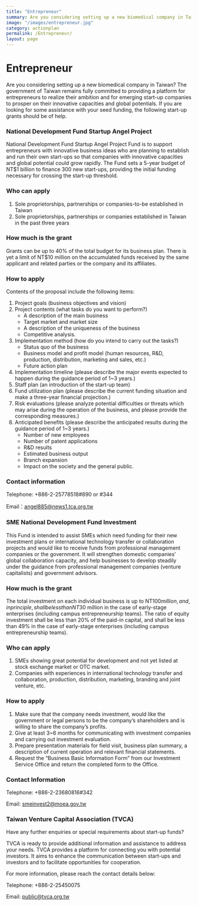 ```yaml
---
title: "Entrepreneur"
summary: Are you considering setting up a new biomedical company in Taiwan? The government of Taiwan remains fully committed to providing a platform for entrepreneurs to realize their ambition and for emerging start-up companies to prosper on their innovative capacities and global potentials. If you are looking for some assistance with your seed funding, the following start-up grants should be of help.
image: "/images/entrepreneur.jpg"
category: actionplan
permalink: /Entrepreneur/
layout: page
---
```


# **Entrepreneur**

Are you considering setting up a new biomedical company in Taiwan? The government of Taiwan remains fully committed to providing a platform for entrepreneurs to realize their ambition and for emerging start-up companies to prosper on their innovative capacities and global potentials. If you are looking for some assistance with your seed funding, the following start-up grants should be of help. 

### National Development Fund Startup Angel Project
National Development Fund Startup Angel Project Fund is to support entrepreneurs with innovative business ideas who are planning to establish and run their own start-ups so that companies with innovative capacities and global potential could grow rapidly.  The Fund sets a 5-year budget of NT$1 billion to finance 300 new start-ups, providing the initial funding necessary for crossing the start-up threshold. 

### Who can apply
1.	Sole proprietorships, partnerships or companies-to-be established in Taiwan
2.	Sole proprietorships, partnerships or companies established in Taiwan in the past three years

### How much is the grant
Grants can be up to 40% of the total budget for its business plan. There is yet a limit of NT$10 million on the accumulated funds received by the same applicant and related parties or the company and its affiliates. 

### How to apply

Contents of the proposal include the following items: 

1.	Project goals (business objectives and vision)
2.	Project contents (what tasks do you want to perform?)
    * A description of the main business
    * Target market and market size
    * A description of the uniqueness of the business
    * Competitive analysis.
3.	Implementation method (how do you intend to carry out the tasks?)
    * Status quo of the  business
    * Business model and profit model (human resources, R&D, production, distribution, marketing and sales, etc.)
    * Future action plan
4.	Implementation timeline (please describe the major events expected to happen during the guidance period of 1~3 years.)
5.	Staff plan (an introduction of the start-up team)
6.	Fund utilization plan (please describe the current funding situation and make a three-year financial projection.)
7.	Risk evaluations (please analyze potential difficulties or threats which may arise during the operation of the business, and please provide the corresponding measures.)
8.	Anticipated benefits (please describe the anticipated results during the guidance period of 1~3 years.)
    * Number of new employees
    * Number of patent applications
    * R&D results
    * Estimated business output
    * Branch expansion
    * Impact on the society and the general public.


### Contact information

Telephone:  +886-2-25778518#890 or #344

Email：angel885@news1.tca.org.tw

### SME National Development Fund Investment
This Fund is intended to assist SMEs which need funding for their new investment plans or international technology transfer or collaboration projects and would like to receive funds from professional management companies or the government. It will strengthen domestic companies’ global collaboration capacity, and help businesses to develop steadily under the guidance from professional management companies (venture capitalists) and government advisors. 

### How much is the grant
The total investment on each individual business is up to NT$100 million, and, in principle, shall be less than NT$30 million in the case of early-stage enterprises (including campus entrepreneurship teams).  The ratio of equity investment shall be less than 20% of the paid-in capital, and shall be less than 49% in the case of early-stage enterprises (including campus entrepreneurship teams).  

### Who can apply
1.	SMEs showing great potential for development and not yet listed at stock exchange market or OTC market.
2.	Companies with experiences in international technology transfer and collaboration, production, distribution, marketing, branding and joint venture, etc. 

### How to apply
1.	Make sure that the company needs investment, would like the government or legal persons to be the company’s shareholders and is willing to share the company’s profits.
2.	Give at least 3~6 months for communicating with investment companies and carrying out investment evaluation.
3.	Prepare presentation materials for field visit, business plan summary, a description of current operation and relevant financial statements.
4.	Request the “Business Basic Information Form” from our Investment Service Office and return the completed form to the Office.


### Contact Information

Telephone: +886-2-23680816#342

Email: smeinvest2@moea.gov.tw

### Taiwan Venture Capital Association (TVCA)
Have any further enquiries or special requirements about start-up funds? 

TVCA is ready to provide additional information and assistance to address your needs.  TVCA provides a platform for connecting you with potential investors.  It aims to enhance the communication between start-ups and investors and to facilitate opportunities for cooperation. 

For more information, please reach the contact details below:

Telephone: +886-2-25450075

Email: public@tvca.org.tw
